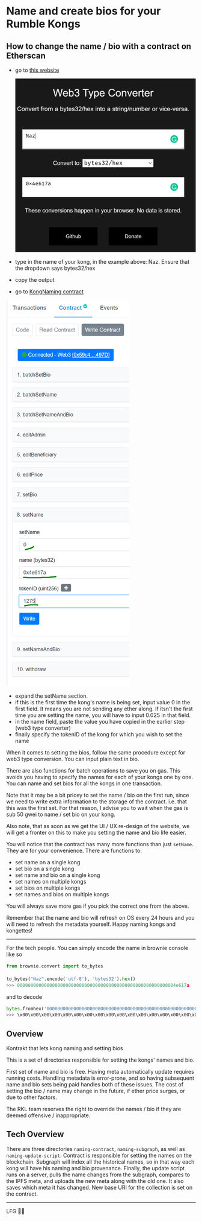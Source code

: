 # Name and create bios for your Rumble Kongs

## How to change the name / bio with a contract on Etherscan

- go to [this website](https://web3-type-converter.onbrn.com/)

  ![website](readme-assets/naz-type.PNG)

- type in the name of your kong, in the example above: Naz. Ensure that the dropdown says bytes32/hex
- copy the output
- go to [KongNaming contract](https://etherscan.io/address/0x02afD7FD5B1C190506F538B36e7741a2F33D715d#writeContract)

![etherscan contract](readme-assets/set-single-name.PNG)

- expand the setName section.
- if this is the first time the kong's name is being set, input value 0 in the first field. It means you are not sending any ether along. If itsn't the first time you are setting the name, you will have to input 0.025 in that field.
- in the name field, paste the value you have copied in the earlier step (web3 type converter)
- finally specify the tokenID of the kong for which you wish to set the name

When it comes to setting the bios, follow the same procedure except for web3 type conversion. You can input plain text in bio.

There are also functions for batch operations to save you on gas. This avoids you having to specify the names for each of your kongs one by one. You can name and set bios for all the kongs in one transaction.

Note that it may be a bit pricey to set the name / bio on the first run, since we need to write extra information to the storage of the contract. i.e. that this was the first set. For that reason, I advise you to wait when the gas is sub 50 gwei to name / set bio on your kong.

Also note, that as soon as we get the UI / UX re-design of the website, we will get a fronter on this to make you setting the name and bio life easier.

You will notice that the contract has many more functions than just `setName`. They are for your convenience. There are functions to:

- set name on a single kong
- set bio on a single kong
- set name and bio on a single kong
- set names on multiple kongs
- set bios on multiple kongs
- set names and bios on multiple kongs

You will always save more gas if you pick the correct one from the above.

Remember that the name and bio will refresh on OS every 24 hours and you will need to refresh the metadata yourself. Happy naming kongs and kongettes!

---

For the tech people. You can simply encode the name in brownie console like so

```python
from brownie.convert import to_bytes

to_bytes("Naz".encode('utf-8'), 'bytes32').hex()
>>> 00000000000000000000000000000000000000000000000000000000004e617a
```

and to decode

```python
bytes.fromhex('00000000000000000000000000000000000000000000000000000000004e617a').decode('utf-8')
>>> \x00\x00\x00\x00\x00\x00\x00\x00\x00\x00\x00\x00\x00\x00\x00\x00\x00\x00\x00\x00\x00\x00\x00\x00\x00\x00\x00\x00\x00Naz
```

## Overview

Kontrakt that lets kong naming and setting bios

This is a set of directories responsible for setting the kongs' names and bio.

First set of name and bio is free. Having meta automatically update requires running costs. Handling metadata is error-prone, and so having subsequent name and bio sets being paid handles both of these issues. The cost of setting the bio / name may change in the future, if ether price surges, or due to other factors.

The RKL team reserves the right to override the names / bio if they are deemed offensive / inappropriate.

## Tech Overview

There are three directories `naming-contract`, `naming-subgraph`, as well as `naming-update-script`. Contract is responsible for setting the names on the blockchain. Subgraph will index all the historical names, so in that way each kong will have his naming and bio provenance. Finally, the update script runs on a server, pulls the name changes from the subgraph, compares to the IPFS meta, and uploads the new meta along with the old one. It also saves which meta it has changed. New base URI for the collection is set on the contract.

---

LFG 👑🦍
